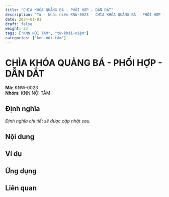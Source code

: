 ```yaml
---
title: "CHÌA KHÓA QUẢNG BÁ - PHỐI HỢP - DẪN DẮT"
description: "Từ - khái niệm KNW-0023 - CHÌA KHÓA QUẢNG BÁ - PHỐI HỢP - DẪN DẮT"
date: 2024-01-01
draft: false
weight: 23
tags: ["KNN NỘI TÂM", "từ-khái-niệm"]
categories: ["knn-nội-tâm"]
---
```


# CHÌA KHÓA QUẢNG BÁ - PHỐI HỢP - DẪN DẮT

**Mã:** KNW-0023  
**Nhóm:** KNN NỘI TÂM

## Định nghĩa

*Định nghĩa chi tiết sẽ được cập nhật sau.*

## Nội dung

<!-- Nội dung chi tiết sẽ được điền vào đây -->

## Ví dụ

<!-- Ví dụ minh họa -->

## Ứng dụng

<!-- Cách ứng dụng từ/khái niệm này trong thực tế -->

## Liên quan

<!-- Các từ/khái niệm liên quan khác -->
